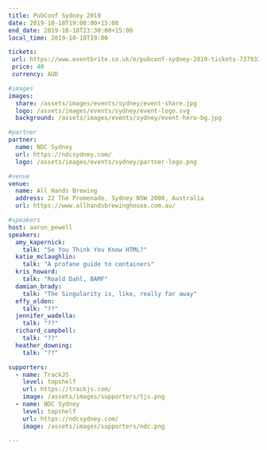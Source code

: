 ```yaml
---
title: PubConf Sydney 2019
date: 2019-10-18T19:00:00+15:00
end_date: 2019-10-18T23:30:00+15:00
local_time: 2019-10-18T19:00

tickets:
 url: https://www.eventbrite.co.uk/e/pubconf-sydney-2019-tickets-73793322815
 price: 40
 currency: AUD

#images
images:
  share: /assets/images/events/sydney/event-share.jpg
  logo: /assets/images/events/sydney/event-logo.svg
  background: /assets/images/events/sydney/event-hero-bg.jpg

#partner
partner:
  name: NDC Sydney
  url: https://ndcsydney.com/
  logo: /assets/images/events/sydney/partner-logo.png

#venue
venue:
  name: All Hands Brewing
  address: 22 The Promenade, Sydney NSW 2000, Australia
  url: https://www.allhandsbrewinghouse.com.au/

#speakers
host: aaron_powell
speakers:
  amy_kapernick:
    talk: "So You Think You Know HTML?"
  katie_mclaughlin:
    talk: "A profane guide to containers"
  kris_howard:
    talk: "Roald Dahl, BAMF"
  damian_brady:
    talk: "The Singularity is, like, really far away"
  effy_elden:
    talk: "??"
  jennifer_wadella:
    talk: "??"
  richard_campbell:
    talk: "??"
  heather_downing:
    talk: "??"

supporters:
  - name: TrackJS
    level: topshelf
    url: https://trackjs.com/
    image: /assets/images/supporters/tjs.png
  - name: NDC Sydney
    level: topshelf
    url: https://ndcsydney.com/
    image: /assets/images/supporters/ndc.png

---
```

